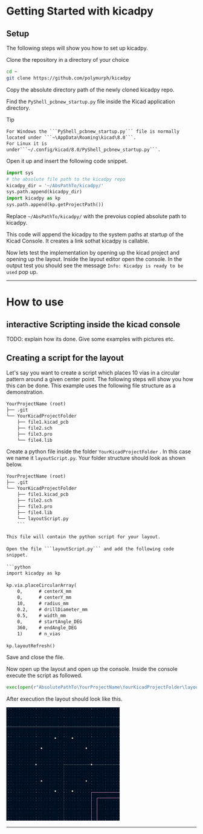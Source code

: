 # Getting Started with kicadpy

## Setup


The following steps will show you how to set up kicadpy.

Clone the repository in a directory of your choice

``` Bash
cd ~
git clone https://github.com/polymurph/kicadpy 
```
    
Copy the absolute directory path of the newly cloned kicadpy repo.

Find the ```PyShell_pcbnew_startup.py``` file inside the Kicad application
directory.

> [!TIP]
>     For Windows the ```PyShell_pcbnew_startup.py``` file is normally located under ```~\AppData\Roaming\kicad\8.0```.
>     For Linux it is under```~/.config/kicad/8.0/PyShell_pcbnew_startup.py```.

Open it up and insert the following code snippet.

``` python
import sys
# the absolute file path to the kicadpy repo
kicadpy_dir = '~/AbsPathTo/kicadpy/'
sys.path.append(kicadpy_dir)
import kicadpy as kp
sys.path.append(kp.getProjectPath())
```

Replace ```~/AbsPathTo/kicadpy/``` with the prevoius copied absolute path to
kicadpy.

This code will append the kicadpy to the system paths at startup of the Kicad Console. It creates a link sothat kicadpy is callable.

Now lets test the implementation by opening up the kicad project and opening
up the layout. Inside the layout editor open the console. In the output test
you should see the message ```Info: Kicadpy is ready to be used``` pop up.

----

# How to use

## interactive Scripting inside the kicad console

TODO: explain how its done. Give some examples with pictures etc.

## Creating a script for the layout

Let's say you want to create a script which places 10 vias in a
circular pattern around a given center point. The following steps will show you how this can be done.
This example uses the following file structure as a demonstration.

```
YourProjectName (root)
├── .git
└── YourKicadProjectFolder
    ├── file1.kicad_pcb
    ├── file2.sch
    ├── file3.pro
    └── file4.lib
```

Create a python file inside the folder ```YourKicadProjectFolder``` . In this
case we name it ```layoutScript.py```. Your folder structure should look as
shown below.

```
YourProjectName (root)
├── .git
└── YourKicadProjectFolder
    ├── file1.kicad_pcb
    ├── file2.sch
    ├── file3.pro
    ├── file4.lib
    └── layoutScript.py
    ```

This file will contain the python script for your layout.

Open the file ```layoutScript.py``` and add the following code snippet.

```python
import kicadpy as kp

kp.via.placeCircularArray(
    0,      # centerX_mm
    0,      # centerY_mm
    10,     # radius_mm
    0.2,    # drillDiameter_mm
    0.5,    # width_mm
    0,      # startAngle_DEG
    360,    # endAngle_DEG
    1)      # n_vias

kp.layoutRefresh()
```

Save and close the file.

Now open up the layout and open up the console. Inside the console execute the
script as followed.

```python
exec(open(r"AbsolutePathTo\YourProjectName\YourKicadProjectFolder\layoutScript.py").read())
```

After execution the layout should look like this.

<img src="./resources/ViaCircularArrayExample.jpg" width="300" height="auto">

---
